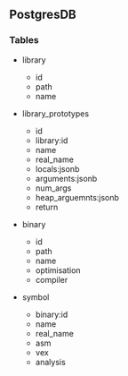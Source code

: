 ## PostgresDB

### Tables

- library
    - id
    - path
    - name

- library_prototypes
    - id
    - library:id
    - name
    - real_name
    - locals:jsonb
    - arguments:jsonb
    - num_args
    - heap_arguemnts:jsonb
    - return

- binary
    - id
    - path
    - name
    - optimisation
    - compiler

- symbol
    - binary:id
    - name
    - real_name
    - asm
    - vex
    - analysis
